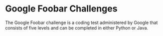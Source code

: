 # Google Foobar Challenges
The Google Foobar challenge is a coding test administered by Google that consists of five levels and can be completed in either Python or Java.

